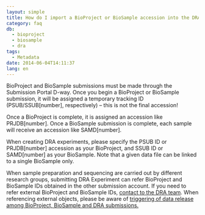 ```yaml
---
layout: simple
title: How do I import a BioProject or BioSample accession into the DRA?
category: faq
db:
  - bioproject
  - biosample
  - dra
tags: 
  - Metadata
date: 2014-06-04T14:11:37
lang: en
---
```


BioProject and BioSample submissions must be made through the Submission Portal D-way. Once you begin a BioProject or BioSample submission, it will be assigned a temporary tracking ID (PSUB/SSUB[number], respectively) – this is not the final accession! 

Once a BioProject is complete, it is assigned an accession like PRJDB[number]. Once a BioSample submission is complete, each sample will receive an accession like SAMD[number]. 

When creating DRA experiments, please specify the PSUB ID or PRJDB[number] accession as your BioProject, and SSUB ID or SAMD[number] as your BioSample. Note that a given data file can be linked to a single BioSample only.

When sample preparation and sequencing are carried out by different research groups, submitting DRA Experiment can refer BioProject and BioSample IDs obtained in the other submission account. If you need to refer external BioProject and BioSample IDs, [contact to the DRA team](/contact-ddbj-e.html). When referencing external objects, please be aware of [triggering of data release among BioProject, BioSample and DRA submissions.](/faq/en/bp-bs-seq-release.html)
